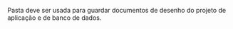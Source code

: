 Pasta deve ser usada para guardar documentos de desenho do projeto de aplicação e de banco de dados.
